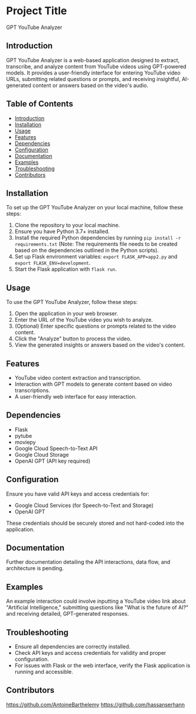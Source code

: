 # Project Title
GPT YouTube Analyzer

## Introduction
GPT YouTube Analyzer is a web-based application designed to extract, transcribe, and analyze content from YouTube videos using GPT-powered models. It provides a user-friendly interface for entering YouTube video URLs, submitting related questions or prompts, and receiving insightful, AI-generated content or answers based on the video's audio.

## Table of Contents
- [Introduction](#introduction)
- [Installation](#installation)
- [Usage](#usage)
- [Features](#features)
- [Dependencies](#dependencies)
- [Configuration](#configuration)
- [Documentation](#documentation)
- [Examples](#examples)
- [Troubleshooting](#troubleshooting)
- [Contributors](#contributors)

## Installation
To set up the GPT YouTube Analyzer on your local machine, follow these steps:

1. Clone the repository to your local machine.
2. Ensure you have Python 3.7+ installed.
3. Install the required Python dependencies by running `pip install -r requirements.txt` (Note: The requirements file needs to be created based on the dependencies outlined in the Python scripts).
4. Set up Flask environment variables: `export FLASK_APP=app2.py` and `export FLASK_ENV=development`.
5. Start the Flask application with `flask run`.

## Usage
To use the GPT YouTube Analyzer, follow these steps:

1. Open the application in your web browser.
2. Enter the URL of the YouTube video you wish to analyze.
3. (Optional) Enter specific questions or prompts related to the video content.
4. Click the "Analyze" button to process the video.
5. View the generated insights or answers based on the video's content.

## Features
- YouTube video content extraction and transcription.
- Interaction with GPT models to generate content based on video transcriptions.
- A user-friendly web interface for easy interaction.

## Dependencies
- Flask
- pytube
- moviepy
- Google Cloud Speech-to-Text API
- Google Cloud Storage
- OpenAI GPT (API key required)

## Configuration
Ensure you have valid API keys and access credentials for:
- Google Cloud Services (for Speech-to-Text and Storage)
- OpenAI GPT

These credentials should be securely stored and not hard-coded into the application.

## Documentation
Further documentation detailing the API interactions, data flow, and architecture is pending.

## Examples
An example interaction could involve inputting a YouTube video link about "Artificial Intelligence," submitting questions like "What is the future of AI?" and receiving detailed, GPT-generated responses.

## Troubleshooting
- Ensure all dependencies are correctly installed.
- Check API keys and access credentials for validity and proper configuration.
- For issues with Flask or the web interface, verify the Flask application is running and accessible.

## Contributors
https://github.com/AntoineBarthelemy
https://github.com/hassanserhann
